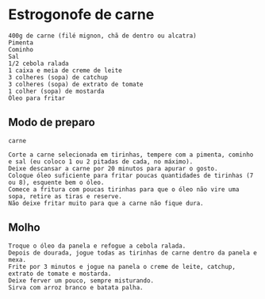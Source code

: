 

# Estrogonofe de carne 

    400g de carne (filé mignon, chã de dentro ou alcatra)
    Pimenta
    Cominho
    Sal
    1/2 cebola ralada
    1 caixa e meia de creme de leite
    3 colheres (sopa) de catchup
    3 colheres (sopa) de extrato de tomate
    1 colher (sopa) de mostarda
    Óleo para fritar

## Modo de preparo
    carne 

    Corte a carne selecionada em tirinhas, tempere com a pimenta, cominho e sal (eu coloco 1 ou 2 pitadas de cada, no máximo).
    Deixe descansar a carne por 20 minutos para apurar o gosto.
    Coloque óleo suficiente para fritar poucas quantidades de tirinhas (7 ou 8), esquente bem o óleo.
    Comece a fritura com poucas tirinhas para que o óleo não vire uma sopa, retire as tiras e reserve.
    Não deixe fritar muito para que a carne não fique dura.

## Molho 

    Troque o óleo da panela e refogue a cebola ralada.
    Depois de dourada, jogue todas as tirinhas de carne dentro da panela e mexa.
    Frite por 3 minutos e jogue na panela o creme de leite, catchup, extrato de tomate e mostarda.
    Deixe ferver um pouco, sempre misturando.
    Sirva com arroz branco e batata palha.
